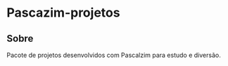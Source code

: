 <h1>Pascazim-projetos</h1>

<h2>Sobre</h2>
<p>Pacote de projetos desenvolvidos com Pascalzim para estudo e diversão.</p>
